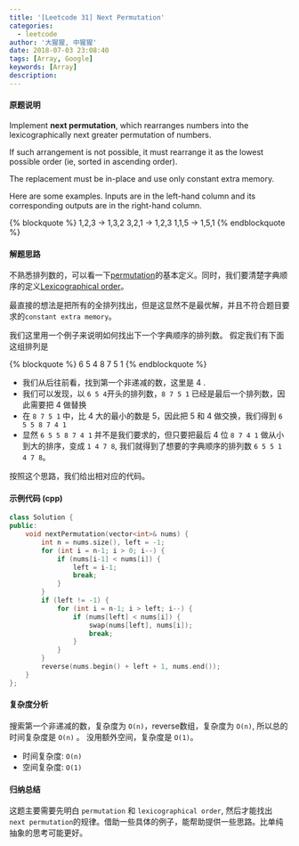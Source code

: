 ```yaml
---
title: '[Leetcode 31] Next Permutation'
categories:
  - leetcode
author: '大猩猩, 中猩猩'
date: 2018-07-03 23:08:40
tags: [Array, Google]
keywords: [Array]
description:
---
```


#### 原题说明
Implement **next permutation**, which rearranges numbers into the lexicographically next greater permutation of numbers.

If such arrangement is not possible, it must rearrange it as the lowest possible order (ie, sorted in ascending order).

The replacement must be in-place and use only constant extra memory.

Here are some examples. Inputs are in the left-hand column and its corresponding outputs are in the right-hand column.


{% blockquote %}
1,2,3 → 1,3,2
3,2,1 → 1,2,3
1,1,5 → 1,5,1
{% endblockquote %}

#### 解题思路
不熟悉排列数的，可以看一下[permutation](https://en.wikipedia.org/wiki/Permutation)的基本定义。同时，我们要清楚字典顺序的定义[Lexicographical order](https://en.wikipedia.org/wiki/Lexicographical_order)。

最直接的想法是把所有的全排列找出，但是这显然不是最优解，并且不符合题目要求的`constant extra memory`。

我们这里用一个例子来说明如何找出下一个字典顺序的排列数。
假定我们有下面这组排列是

{% blockquote %}
6 5 4 8 7 5 1
{% endblockquote %}

 - 我们从后往前看，找到第一个非递减的数，这里是 4 .
 - 我们可以发现，以 `6 5 4`开头的排列数，`8 7 5 1` 已经是最后一个排列数，因此需要把 4 做替换
 - 在 `8 7 5 1` 中，比 4 大的最小的数是 5，因此把 5 和 4 做交换，我们得到 `6 5 5 8 7 4 1`
 - 显然 `6 5 5 8 7 4 1` 并不是我们要求的，但只要把最后 4 位 `8 7 4 1` 做从小到大的排序，变成 `1 4 7 8`, 我们就得到了想要的字典顺序的排列数 `6 5 5 1 4 7 8`。

按照这个思路，我们给出相对应的代码。

#### 示例代码 (cpp)

```cpp
class Solution {
public:
    void nextPermutation(vector<int>& nums) {
        int n = nums.size(), left = -1;
        for (int i = n-1; i > 0; i--) {
            if (nums[i-1] < nums[i]) {
                left = i-1;
                break;
            }
        }
        if (left != -1) {
            for (int i = n-1; i > left; i--) {
                if (nums[left] < nums[i]) {
                    swap(nums[left], nums[i]);
                    break;
                }
            }
        }
        reverse(nums.begin() + left + 1, nums.end());
    }
};
```

#### 复杂度分析
搜索第一个非递减的数，复杂度为 `O(n)`，reverse数组，复杂度为 `O(n)`, 所以总的时间复杂度是 `O(n)` 。
没用额外空间，复杂度是 `O(1)`。

- 时间复杂度: `O(n)` 
- 空间复杂度: `O(1)`

#### 归纳总结
这题主要需要先明白 `permutation` 和 `lexicographical order`, 然后才能找出 `next permutation`的规律。借助一些具体的例子，能帮助提供一些思路。比单纯抽象的思考可能更好。
